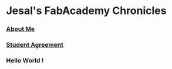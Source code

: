 # Jesal's FabAcademy Chronicles

### [About Me](about.md)

### [Student Agreement](students.md)

### Hello World !